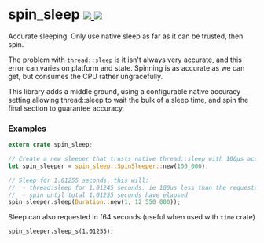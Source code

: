 spin_sleep
<a href="https://crates.io/crates/spin_sleep">
  <img src="http://img.shields.io/crates/v/spin_sleep.svg">
</a>
<a href="https://docs.rs/spin_sleep">
  <img src="https://docs.rs/spin_sleep/badge.svg">
</a>
==========
Accurate sleeping. Only use native sleep as far as it can be trusted, then spin.

The problem with `thread::sleep` is it isn't always very accurate, and this error can varies
on platform and state. Spinning is as accurate as we can get, but consumes the CPU
rather ungracefully.

This library adds a middle ground, using a configurable native accuracy setting allowing
thread::sleep to wait the bulk of a sleep time, and spin the final section to guarantee
accuracy.

### Examples
```rust
extern crate spin_sleep;

// Create a new sleeper that trusts native thread::sleep with 100μs accuracy
let spin_sleeper = spin_sleep::SpinSleeper::new(100_000);

// Sleep for 1.01255 seconds, this will:
//  - thread:sleep for 1.01245 seconds, ie 100μs less than the requested duration
//  - spin until total 1.01255 seconds have elapsed
spin_sleeper.sleep(Duration::new(1, 12_550_000));
```

Sleep can also requested in f64 seconds (useful when used with `time` crate)
```
spin_sleeper.sleep_s(1.01255);
```
